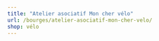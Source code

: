 ```yaml
---
title: "Atelier asociatif Mon cher vélo"
url: /bourges/atelier-asociatif-mon-cher-velo/
shop: vélo
---
```

